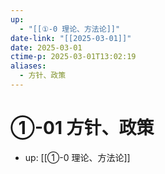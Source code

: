 ```yaml
---
up:
  - "[[①-0 理论、方法论]]"
date-link: "[[2025-03-01]]"
date: 2025-03-01
ctime-p: 2025-03-01T13:02:19
aliases:
  - 方针、政策
---
```


# ①-01 方针、政策

- up: [[①-0 理论、方法论]]
